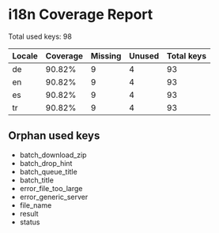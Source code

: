 # i18n Coverage Report

Total used keys: 98

| Locale | Coverage | Missing | Unused | Total keys |
| --- | --- | --- | --- | --- |
| de | 90.82% | 9 | 4 | 93 |
| en | 90.82% | 9 | 4 | 93 |
| es | 90.82% | 9 | 4 | 93 |
| tr | 90.82% | 9 | 4 | 93 |

## Orphan used keys

- batch_download_zip
- batch_drop_hint
- batch_queue_title
- batch_title
- error_file_too_large
- error_generic_server
- file_name
- result
- status

